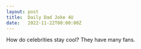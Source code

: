 ```yaml
---
layout: post
title:  Daily Dad Joke 4U
date:   2022-11-22T00:00:00Z
---
```

How do celebrities stay cool? They have many fans.
